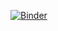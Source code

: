 [![Binder](https://mybinder.org/badge_logo.svg)](https://mybinder.org/v2/gh/siwelwerd/binder-test/HEAD?urlpath=voila%2Frender%2Fsample_analysis.ipynb)
